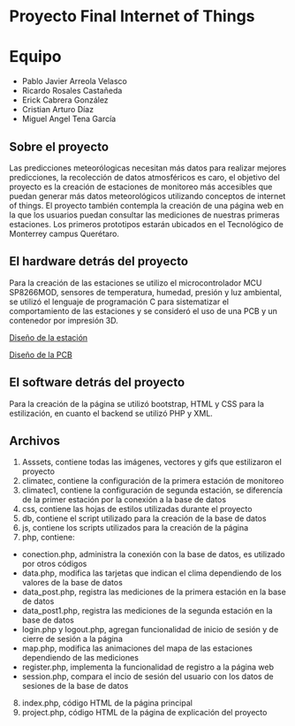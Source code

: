 # Proyecto Final Internet of Things

# Equipo

* Pablo Javier Arreola Velasco
* Ricardo Rosales Castañeda
* Erick Cabrera González
* Cristian Arturo Díaz
* Miguel Angel Tena García 


## Sobre el proyecto

Las predicciones meteorólogicas necesitan más datos para realizar mejores predicciones, la recolección de datos atmosféricos es caro, el objetivo del proyecto es la creación de estaciones de monitoreo más accesibles que puedan generar más datos meteorológicos utilizando conceptos de internet of things. El proyecto también contempla la creación de una página web en la que los usuarios puedan consultar las mediciones de nuestras primeras estaciones. Los primeros prototipos estarán ubicados en el Tecnológico de Monterrey campus Querétaro.

## El hardware detrás del proyecto

Para la creación de las estaciones se utilizo el microcontrolador MCU SP8266MOD, sensores de temperatura, humedad, presión y luz ambiental, se utilizó el lenguaje de programación C para sistematizar el comportamiento de las estaciones y se consideró el uso de una PCB y un contenedor por impresión 3D. 

[Diseño de la estación](https://user-images.githubusercontent.com/110910843/204659730-398b251d-ac4a-4d0c-b67a-6aa4eaf1cb2a.jpeg)

[Diseño de la PCB](https://user-images.githubusercontent.com/110910843/204660313-ffeded9c-e22c-4c13-88ed-9ac9bd159cd5.jpeg)


## El software detrás del proyecto

Para la creación de la página se utilizó bootstrap, HTML y CSS para la estilización, en cuanto el backend se utilizó PHP y XML.



## Archivos

1) Asssets, contiene todas las imágenes, vectores y gifs que estilizaron el proyecto
2) climatec, contiene la configuración de la primera estación de monitoreo
3) climatec1, contiene la configuración de segunda estación, se diferencía de la primer estación por la conexión a la base de datos
4) css, contiene las hojas de estilos utilizadas durante el proyecto
5) db, contiene el script utilizado para la creación de la base de datos
6) js, contiene los scripts utilizados para la creación de la página
7) php, contiene:
* conection.php, administra la conexión con la base de datos, es utilizado por otros códigos
* data.php, modifica las tarjetas que indican el clima dependiendo de los valores de la base de datos
* data_post.php, registra las mediciones de la primera estación en la base de datos
* data_post1.php, registra las mediciones de la segunda estación en la base de datos
* login.php y logout.php, agregan funcionalidad de inicio de sesión y de cierre de sesión a la página
* map.php, modifica las animaciones del mapa de las estaciones dependiendo de las mediciones
* register.php, implementa la funcionalidad de registro a la página web
* session.php, compara el incio de sesión del usuario con los datos de sesiones de la base de datos
8) index.php, código HTML de la página principal
9) project.php, código HTML de la página de explicación del proyecto
